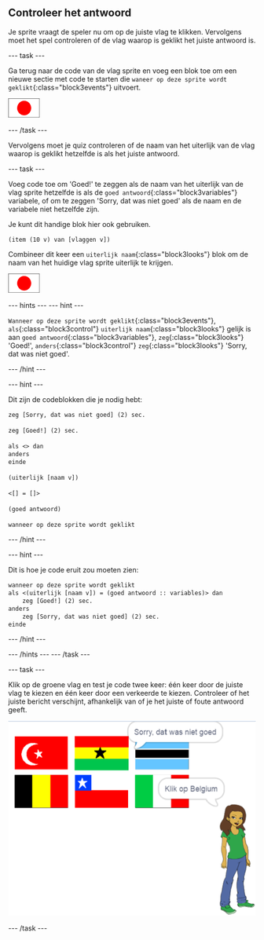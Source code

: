 ## Controleer het antwoord

Je sprite vraagt de speler nu om op de juiste vlag te klikken. Vervolgens moet het spel controleren of de vlag waarop is geklikt het juiste antwoord is.

\--- task \---

Ga terug naar de code van de vlag sprite en voeg een blok toe om een nieuwe sectie met code te starten die `waneer op deze sprite wordt geklikt`{:class="block3events"} uitvoert.

![Vlag sprite](images/flag-sprite.png)

\--- /task \---

Vervolgens moet je quiz controleren of de naam van het uiterlijk van de vlag waarop is geklikt hetzelfde is als het juiste antwoord.

\--- task \---

Voeg code toe om 'Goed!' te zeggen als de naam van het uiterlijk van de vlag sprite hetzelfde is als de `goed antwoord`{:class="block3variables"} variabele, of om te zeggen 'Sorry, dat was niet goed' als de naam en de variabele niet hetzelfde zijn.

Je kunt dit handige blok hier ook gebruiken.

```blocks3
(item (10 v) van [vlaggen v])
```

Combineer dit keer een `uiterlijk naam`{:class="block3looks"} blok om de naam van het huidige vlag sprite uiterlijk te krijgen.

![Vlag sprite](images/flag-sprite.png)

\--- hints \--- \--- hint \---

`Wanneer op deze sprite wordt geklikt`{:class="block3events"}, `als`{:class="block3control"} `uiterlijk naam`{:class="block3looks"} gelijk is aan `goed antwoord`{:class="block3variables"}, `zeg`{:class="block3looks"} 'Goed!', `anders`{:class="block3control"} `zeg`{:class="block3looks"} 'Sorry, dat was niet goed'.

\--- /hint \---

\--- hint \---

Dit zijn de codeblokken die je nodig hebt:

```blocks3
zeg [Sorry, dat was niet goed] (2) sec.

zeg [Goed!] (2) sec.

als <> dan
anders
einde

(uiterlijk [naam v])

<[] = []>

(goed antwoord)

wanneer op deze sprite wordt geklikt
```

\--- /hint \---

\--- hint \---

Dit is hoe je code eruit zou moeten zien:

```blocks3
wanneer op deze sprite wordt geklikt
als <(uiterlijk [naam v]) = (goed antwoord :: variables)> dan
    zeg [Goed!] (2) sec.
anders
    zeg [Sorry, dat was niet goed] (2) sec.
einde
```

\--- /hint \---

\--- /hints \--- \--- /task \---

\--- task \---

Klik op de groene vlag en test je code twee keer: één keer door de juiste vlag te kiezen en één keer door een verkeerde te kiezen. Controleer of het juiste bericht verschijnt, afhankelijk van of je het juiste of foute antwoord geeft.

![Klik op de vlag](images/click-on-flag.png)

\--- /task \---